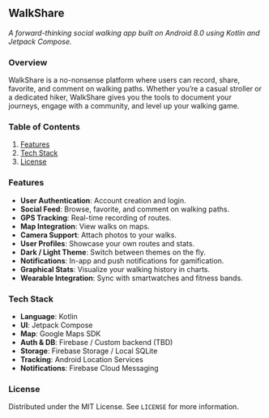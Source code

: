 ## WalkShare

*A forward-thinking social walking app built on Android 8.0 using Kotlin and Jetpack Compose.*

### Overview

WalkShare is a no-nonsense platform where users can record, share, favorite, and comment on walking paths. Whether you’re a casual stroller or a dedicated hiker, WalkShare gives you the tools to document your journeys, engage with a community, and level up your walking game.

### Table of Contents

1. [Features](#features)
2. [Tech Stack](#tech-stack)
3. [License](#license)

### Features

* **User Authentication**: Account creation and login.
* **Social Feed**: Browse, favorite, and comment on walking paths.
* **GPS Tracking**: Real-time recording of routes.
* **Map Integration**: View walks on maps.
* **Camera Support**: Attach photos to your walks.
* **User Profiles**: Showcase your own routes and stats.
* **Dark / Light Theme**: Switch between themes on the fly.
* **Notifications**: In-app and push notifications for gamification.
* **Graphical Stats**: Visualize your walking history in charts.
* **Wearable Integration**: Sync with smartwatches and fitness bands.

### Tech Stack

* **Language**: Kotlin
* **UI**: Jetpack Compose
* **Map**: Google Maps SDK
* **Auth & DB**: Firebase / Custom backend (TBD)
* **Storage**: Firebase Storage / Local SQLite
* **Tracking**: Android Location Services
* **Notifications**: Firebase Cloud Messaging

### License

Distributed under the MIT License. See `LICENSE` for more information.
